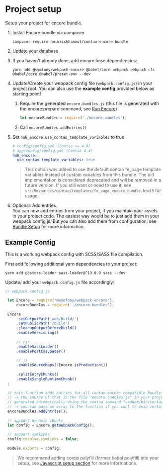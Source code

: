 # Project setup

Setup your project for encore bundle.

1. Install Encore bundle via composer 

    ```
    composer require heimrichhannot/contao-encore-bundle
    ```

2. Update your database

3. If you haven't already done, add encore base dependencies:

   ```
   yarn add @symfony/webpack-encore @babel/core webpack webpack-cli @babel/core @babel/preset-env --dev
   ```

4. Update/Create your webpack config file (`webpack.config.js`) in your project root.
   You can also use the __example config__ provided below as starting point!

    1. Require the generated `encore.bundles.js` (this file is generated with the encore:prepare command, see [Run Encore](../README.md#run-encore))
    
        ```js
        let encoreBundles = require('./encore.bundles');
        ```
    
    1. Call `encoreBundles.addEntries()`

5. Set `huh_encore.use_contao_template_variables` to true

   ```yaml
   # config/config.yml (Contao >= 4.9)
   # app/config/config.yml (Contao 4.4)
   huh_encore:
     use_contao_template_variables: true
   ```

   > This option was added to use the default contao fe_page template variables instead of custom variables from this bundle. The old implementation is considered deprecated and will be removed in a future version. If you still want or need to use it, see `src/Resources/contao/templates/fe_page_encore_bundle.html5` for usage.

6. Optional: Add entries.    
   You can now add entries from your project, if you maintain your assets in your project code. The easiest way would be to just add them in your webpack.config.js. But you can also add them from configuration, see [Bundle Setup](setup_bundle.md) for more information. 

## Example Config

This is a working webpack config with SCSS/SASS file compilation.

First add following additional yarn dependencies to your project:

```
yarn add postcss-loader sass-loader@^13.0.0 sass --dev
```

Update/ add your `webpack.config.js` file accordingly:

```javascript
// webpack.config.js

 let Encore = require('@symfony/webpack-encore'),
     encoreBundles = require('./encore.bundles');
 
 Encore
     .setOutputPath('web/build/')
     .setPublicPath('/build')
     .cleanupOutputBeforeBuild()
     .enableVersioning()
 
     // css
     .enableSassLoader()
     .enablePostCssLoader()
 
     // js
     .enableSourceMaps(!Encore.isProduction())
     
     .splitEntryChunks()
     .enableSingleRuntimeChunk()
 ;
 
 // this function adds entries for all contao encore compatible bundles automatically
 // -> the source of that is the file "encore.bundles.js" in your project root which is
 // generated automatically using the contao command "vendor/bin/contao-console encore:prepare"
 // -> you can pass an array to the function if you want to skip certain entries
 encoreBundles.addEntries();
 
 // support dynamic chunks
 let config = Encore.getWebpackConfig();
 
 // support symlinks
 config.resolve.symlinks = false;
 
 module.exports = config;
```

> We recommend adding corejs polyfill (former babel polyfill) into your setup, see [Javascript setup section](setup_javascript.md) for more informations.